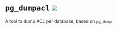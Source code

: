 # `pg_dumpacl` [![](https://circleci.com/gh/dalibo/pg_dumpacl.svg?style=shield)](https://circleci.com/gh/dalibo/pg_dumpacl)

A tool to dump ACL per database, based on `pg_dump`
